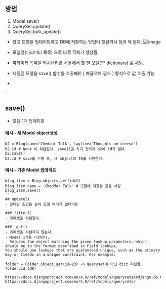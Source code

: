 ## 방법
1. Model.save()
2. QuerySet.update()
3. QuerySet.bulk_update()

- 장고 모델을 업데이트하고 DB에 저장하는 방법이 햇갈려서 정리 해 본다.
![image](https://user-images.githubusercontent.com/15938354/155672290-32f92e4c-f1b0-42e9-a311-e89965a81901.png)

- 모델명(파라미터 목록) 으로 바로 객체가 생성됨.
- 파라미터 목록을 딕셔너리를 사용해서 할 땐 모델(** dictionary) 로 세팅. 
- 세팅된 모델을 save() 함수를 호출해야 [ 해당객체.필드 ] 형식으로 값 호출 가능.
- 

`


## save() 
- 모델 1개 업데이트 
#### 예시 - 새 Model object생성
```
b2 = Blog(name='Cheddar Talk', tagline='Thoughts on cheese')
b2.id # None 이 리턴된다. save()을 하기 전까지 b2에 id가 없다. 
b2.save() 
b2.id # save를 수행 후, 새 object의 ID를 리턴한다.
```

#### 예시 - 기존 Model 업데이트 
```
blog_item = Blog.objects.get(id=1)
blog_item.name = 'Cheddar Talk' # 모델에 저장할 값을 세팅 
blog_item.save() 
``
## update()
- 필터링 조건을 걸어 모델 여러개 업데이트 

### filter()
- 쿼리셋을 리턴한다.

###  get()
- 쿼리셋을 리턴하지 않는다. 
- Model 1개를 리턴한다.
- Returns the object matching the given lookup parameters, which should be in the format described in Field lookups. 
You should use lookups that are guaranteed unique, such as the primary key or fields in a unique constraint. For example:

folder = Folder.object.get(id=23) -> Queryset이 아닌 dict 리턴함.
folder.id (OK) 

https://docs.djangoproject.com/en/4.0/ref/models/querysets/#django.db.models.query.QuerySet.filter
https://docs.djangoproject.com/en/4.0/ref/models/querysets/

